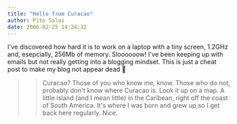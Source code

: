 ```yaml
---
title: "Hello from Curacao"
author: Pito Salas
date: 2006-02-25 14:24:32
---
```

I've discovered how hard it is to work on a laptop with a tiny screen, 1.2GHz
and, esepcially, 256Mb of memory. Sloooooow! I've been keeping up with emails
but not really getting into a blogging mindset. This is just a cheat post to
make my blog not appear dead 🙂

>>

>> Curacao? Those of you who know me, know. Those who do not, probably don't
know where Curacao is. Look it up on a map. A little island (and I mean
little) in the Caribean, right off the coast of South America. It's where I
was born and grew up,so I get back here regularly. Nice.


